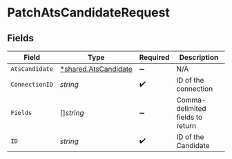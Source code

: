 # PatchAtsCandidateRequest


## Fields

| Field                                                              | Type                                                               | Required                                                           | Description                                                        |
| ------------------------------------------------------------------ | ------------------------------------------------------------------ | ------------------------------------------------------------------ | ------------------------------------------------------------------ |
| `AtsCandidate`                                                     | [*shared.AtsCandidate](../../../pkg/models/shared/atscandidate.md) | :heavy_minus_sign:                                                 | N/A                                                                |
| `ConnectionID`                                                     | *string*                                                           | :heavy_check_mark:                                                 | ID of the connection                                               |
| `Fields`                                                           | []*string*                                                         | :heavy_minus_sign:                                                 | Comma-delimited fields to return                                   |
| `ID`                                                               | *string*                                                           | :heavy_check_mark:                                                 | ID of the Candidate                                                |